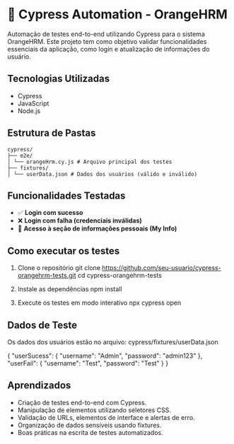 # 🧪 Cypress Automation - OrangeHRM

Automação de testes end-to-end utilizando Cypress para o sistema OrangeHRM. Este projeto tem como objetivo validar funcionalidades essenciais da aplicação, como login e atualização de informações do usuário.

## Tecnologias Utilizadas

- Cypress
- JavaScript
- Node.js

## Estrutura de Pastas

```
cypress/
├── e2e/
│ └── orangeHrm.cy.js # Arquivo principal dos testes
├── fixtures/
│ └── userData.json # Dados dos usuários (válido e inválido)
```

## Funcionalidades Testadas

- ✅ **Login com sucesso**
- ❌ **Login com falha (credenciais inválidas)**
- 🔧 **Acesso à seção de informações pessoais (My Info)**

## Como executar os testes

1. Clone o repositório
git clone https://github.com/seu-usuario/cypress-orangehrm-tests.git
cd cypress-orangehrm-tests 

2. Instale as dependências
npm install

3. Execute os testes em modo interativo
npx cypress open

## Dados de Teste
Os dados dos usuários estão no arquivo:
cypress/fixtures/userData.json

{
    "userSucess": {
        "username": "Admin",
        "password": "admin123"
    },
    "userFail": {
        "username": "Test",
        "password": "Test"
    }
}

## Aprendizados
- Criação de testes end-to-end com Cypress.
- Manipulação de elementos utilizando seletores CSS.
- Validação de URLs, elementos de interface e alertas de erro.
- Organização de dados sensíveis usando fixtures.
- Boas práticas na escrita de testes automatizados.
